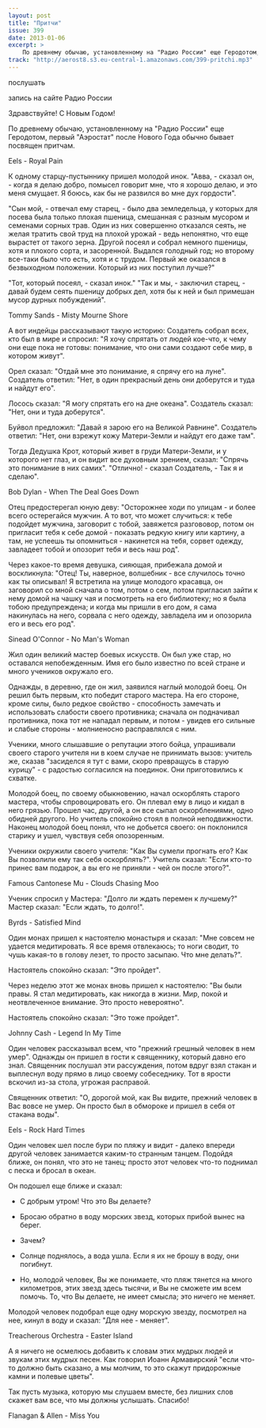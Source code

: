 ```yaml
---
layout: post
title: "Притчи"
issue: 399
date: 2013-01-06
excerpt: >
    По древнему обычаю, установленному на "Радио России" еще Геродотом, первый "Аэростат" после Нового Года обычно бывает посвящен притчам.
track: "http://aerost8.s3.eu-central-1.amazonaws.com/399-pritchi.mp3"
---
```


послушать

запись на сайте Радио России

Здравствуйте! С Новым Годом!

По древнему обычаю, установленному на "Радио России" еще Геродотом, первый "Аэростат" после Нового Года обычно бывает посвящен притчам.

Eels - Royal Pain

К одному старцу-пустыннику пришел молодой инок. "Авва, - сказал он, - когда я делаю добро, помысел говорит мне, что я хорошо делаю, и это меня смущает. Я боюсь, как бы не развился во мне дух гордости".

"Сын мой, - отвечал ему старец, - было два земледельца, у которых для посева была только плохая пшеница, смешанная с разным мусором и семенами сорных трав. Один из них совершенно отказался сеять, не желая тратить свой труд на плохой урожай - ведь непонятно, что еще вырастет от такого зерна. Другой посеял и собрал немного пшеницы, хотя и плохого сорта, и засоренной. Выдался голодный год; но второму все-таки было что есть, хотя и с трудом. Первый же оказался в безвыходном положении. Который из них поступил лучше?"

"Тот, который посеял, - сказал инок." "Так и мы, - заключил старец, - давай будем сеять пшеницу добрых дел, хотя бы к ней и был примешан мусор дурных побуждений".

Tommy Sands - Misty Mourne Shore

А вот индейцы рассказывают такую историю: Создатель собрал всех, кто был в мире и спросил: "Я хочу спрятать от людей кое-что, к чему они еще пока не готовы: понимание, что они сами создают себе мир, в котором живут".

Орел сказал: "Отдай мне это понимание, я спрячу его на луне". Создатель ответил: "Нет, в один прекрасный день они доберутся и туда и найдут его".

Лосось сказал: "Я могу спрятать его на дне океана". Создатель сказал: "Нет, они и туда доберутся".

Буйвол предложил: "Давай я зарою его на Великой Равнине". Создатель ответил: "Нет, они взрежут кожу Матери-Земли и найдут его даже там".

Тогда Дедушка Крот, который живет в груди Матери-Земли, и у которого нет глаз, и он видит все духовным зрением, сказал: "Спрячь это понимание в них самих". "Отлично! - сказал Создатель, - Так я и сделаю".

Bob Dylan - When The Deal Goes Down

Отец предостерегал юную деву: "Осторожнее ходи по улицам - и более всего остерегайся мужчин. А то вот, что может случиться: к тебе подойдет мужчина, заговорит с тобой, завяжется разгововор, потом он пригласит тебя к себе домой - показать редкую книгу или картину, а там, не успеешь ты опомниться - накинется на тебя, сорвет одежду, завладеет тобой и опозорит тебя и весь наш род".

Через какое-то время девушка, сияющая, прибежала домой и воскликнула: "Отец! Ты, наверное, волшебник - все случилось точно как ты описывал! Я встретила на улице молодого красавца, он заговорил со мной сначала о том, потом о сем, потом пригласил зайти к нему домой на чашку чая и посмотреть на его библиотеку; но я была тобою предупреждена; и когда мы пришли в его дом, я сама накинулась на него, сорвала с него одежду, завладела им и опозорила его и весь его род".

Sinead O'Connor - No Man's Woman

Жил один великий мастер боевых искусств. Он был уже стар, но оставался непобежденным. Имя его было известно по всей стране и много учеников окружало его.

Однажды, в деревню, где он жил, заявился наглый молодой боец. Он решил быть первым, кто победит старого мастера. На его стороне, кроме силы, было редкое свойство - способность замечать и использовать слабости своего противника; сначала он подначивал противника, пока тот не нападал первым, и потом - увидев его сильные и слабые стороны - молниеносно расправлялся с ним.

Ученики, много слышавшие о репутации этого бойца, упрашивали своего старого учителя ни в коем случае не принимать вызов: учитель же, сказав "засиделся я тут с вами, скоро превращусь в старую курицу" - с радостью согласился на поединок. Они приготовились к схватке.

Молодой боец, по своему обыкновению, начал оскорблять старого мастера, чтобы спровоцировать его. Он плевал ему в лицо и кидал в него грязью. Прошел час, другой, а он все сыпал оскорблениями, одно обидней другого. Но учитель спокойно стоял в полной неподвижности. Наконец молодой боец понял, что не добьется своего: он поклонился старику и ушел, чувствуя себя опозоренным.

Ученики окружили своего учителя: "Как Вы сумели прогнать его? Как Вы позволили ему так себя оскорблять?". Учитель сказал: "Если кто-то принес вам подарок, а вы его не приняли - чей он после этого?".

Famous Cantonese Mu - Clouds Chasing Moo

Ученик спросил у Мастера: "Долго ли ждать перемен к лучшему?" Мастер сказал: "Если ждать, то долго!".

Byrds - Satisfied Mind

Один монах пришел к настоятелю монастыря и сказал: "Мне совсем не удается медитировать. Я все время отвлекаюсь; то ноги сводит, то чушь какая-то в голову лезет, то просто засыпаю. Что мне делать?".

Настоятель спокойно сказал: "Это пройдет".

Через неделю этот же монах вновь пришел к настоятелю: "Вы были правы. Я стал медитировать, как никогда в жизни. Мир, покой и неотвлеченное внимание. Это просто невероятно".

Настоятель спокойно сказал: "Это тоже пройдет".

Johnny Cash - Legend In My Time

Один человек рассказывал всем, что "прежний грешный человек в нем умер". Однажды он пришел в гости к священнику, который давно его знал. Священник послушал эти рассуждения, потом вдруг взял стакан и выплеснул воду прямо в лицо своему собеседнику. Тот в ярости вскочил из-за стола, угрожая расправой.

Священник ответил: "О, дорогой мой, как Вы видите, прежний человек в Вас вовсе не умер. Он просто был в обмороке и пришел в себя от стакана воды".

Eels - Rock Hard Times

Один человек шел после бури по пляжу и видит - далеко впереди другой человек занимается каким-то странным танцем. Подойдя ближе, он понял, что это не танец; просто этот человек что-то поднимал с песка и бросал в океан.

Он подошел еще ближе и сказал:

- С добрым утром! Что это Вы делаете?

- Бросаю обратно в воду морских звезд, которых прибой вынес на берег.

- Зачем?

- Солнце поднялось, а вода ушла. Если я их не брошу в воду, они погибнут.

- Но, молодой человек, Вы же понимаете, что пляж тянется на много километров, этих звезд здесь тысячи, и Вы не сможете им всем помочь. То, что Вы делаете, не имеет смысла; это ничего не меняет.

Молодой человек подобрал еще одну морскую звезду, посмотрел на нее, кинул в воду и сказал: "Для нее - меняет".

Treacherous Orchestra - Easter Island

А я ничего не осмелюсь добавить к словам этих мудрых людей и звукам этих мудрых песен. Как говорил Иоанн Армавирский "если что-то должно быть сказано, а мы молчим, то это скажут придорожные камни и полевые цветы".

Так пусть музыка, которую мы слушаем вместе, без лишних слов скажет вам все, что мы должны услышать. Спасибо!

Flanagan & Allen - Miss You

